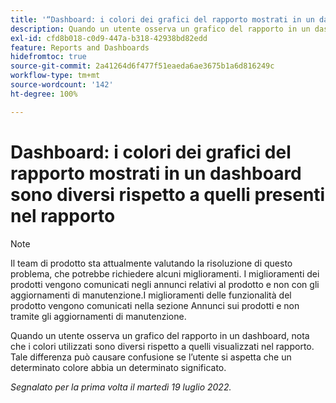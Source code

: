 ```yaml
---
title: '“Dashboard: i colori dei grafici del rapporto mostrati in un dashboard sono diversi rispetto a quelli presenti nel rapporto”'
description: Quando un utente osserva un grafico del rapporto in un dashboard, nota che i colori utilizzati sono diversi rispetto a quelli visualizzati nel rapporto. Tale differenza può causare confusione se l’utente si aspetta che un determinato colore abbia un determinato significato.
exl-id: cfd8b018-c0d9-447a-b318-42938bd82edd
feature: Reports and Dashboards
hidefromtoc: true
source-git-commit: 2a41264d6f477f51eaeda6ae3675b1a6d816249c
workflow-type: tm+mt
source-wordcount: '142'
ht-degree: 100%

---
```


# Dashboard: i colori dei grafici del rapporto mostrati in un dashboard sono diversi rispetto a quelli presenti nel rapporto

<!--Converted to story-->

>[!NOTE]
>
>Il team di prodotto sta attualmente valutando la risoluzione di questo problema, che potrebbe richiedere alcuni miglioramenti. I miglioramenti dei prodotti vengono comunicati negli annunci relativi al prodotto e non con gli aggiornamenti di manutenzione.I miglioramenti delle funzionalità del prodotto vengono comunicati nella sezione Annunci sui prodotti e non tramite gli aggiornamenti di manutenzione.

Quando un utente osserva un grafico del rapporto in un dashboard, nota che i colori utilizzati sono diversi rispetto a quelli visualizzati nel rapporto. Tale differenza può causare confusione se l’utente si aspetta che un determinato colore abbia un determinato significato.

_Segnalato per la prima volta il martedì 19 luglio 2022._
